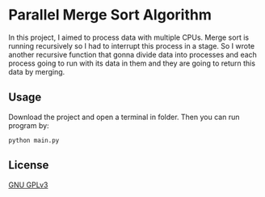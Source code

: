 # Parallel Merge Sort Algorithm

In this project, I aimed to process data with multiple CPUs.
Merge sort is running recursively so I had to interrupt this process in a stage.
So I wrote another recursive function that gonna divide data into processes and 
each process going to run with its data in them and they are going to return this data by merging. 

## Usage
Download the project and open a terminal in folder. Then you can run program by:
```
python main.py
```

## License 
[GNU GPLv3](https://choosealicense.com/licenses/gpl-3.0/)
